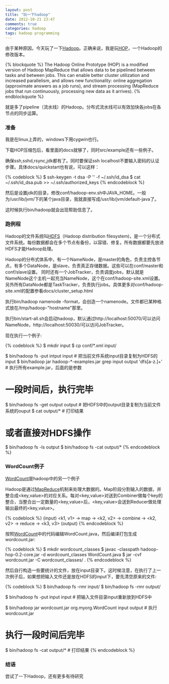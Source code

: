 ```yaml
---
layout: post
title: "玩一下hadoop"
date: 2012-10-21 23:47
comments: true
categories: hadoop
tags: hadoop programming
---
```


[HOP]: http://code.google.com/p/hop/ "HOP"
[Hadoop]: http://hadoop.apache.org/ "Hadoop"
[HDFS]: http://hadoop.apache.org/docs/stable/hdfs_design.html "HDFS"
[WordCount]:http://hadoop.apache.org/docs/stable/mapred_tutorial.html "WordCount"
[MapReduce]:http://wiki.apache.org/hadoop/HadoopMapReduce "MapReduce"

由于某种原因，今天玩了一下[Hadoop]。正确来说，我是玩[HOP]，一个Hadoop的修改版本。

{% blockquote %}
The Hadoop Online Prototype (HOP) is a modified version of Hadoop MapReduce that allows data to be pipelined between tasks and between jobs. This can enable better cluster utilization and increased parallelism, and allows new functionality: online aggregation (approximate answers as a job runs), and stream processing (MapReduce jobs that run continuously, processing new data as it arrives). 
{% endblockquote %}

就是多了pipeline（流水线）的Hadoop。分布式流水线可以有效加快各jobs在各节点的同步运算。

<!-- more -->

### 准备

我是在linux上弄的，windows下用cygwin也行。

下载HOP压缩包后，看里面的docs就够了，同时src/example还有一些例子。

确保ssh,sshd,rsync,jdk都有了。同时要保证ssh localhost不要输入密码的认证步骤。具体docs/quickstart也有说，可以这样：

{% codeblock %}
$ ssh-keygen -t dsa -P '' -f ~/.ssh/id_dsa
$ cat ~/.ssh/id_dsa.pub >> ~/.ssh/authorized_keys
{% endcodeblock %}

然后是设置jdk的目录，修改conf/hadoop-env.sh中JAVA_HOME。一般为/usr/lib/jvm/下的某个java目录，我就直接写成/usr/lib/jvm/default-java了。

这时候执行bin/hadoop就会出现帮助信息了。

### 跑例程

Hadoop的文件系统叫[HDFS]（Hadoop distribution filesystem)，是一个分布式文件系统。每份数据都会在多个节点有备份，以容错、修复。所有数据都要先放进HDFS才能Hadoop处理。

Hadoop的分布式体系中，有一个NameNode，是master的角色，负责主控各节点，有多个DataNode，是slave，负责真正存储数据。这些可以在conf/master和conf/slave设置。
同时还有一个JobTracker，负责调度jobs，默认就是NameNode这个主机一起充当NameNode，这个在conf/hadoop-site.xml设置。另外所有DataNode都是TaskTracker，负责执行jobs。具体更多对conf/hadoop-site.xml的配置参看docs/cluster_setup.html

执行bin/hadoop namenode -format，会创造一个namenode。文件都已某种格式放在/tmp/hadoop-"hostname"那里。

执行bin/start-all.sh会启动hadoop，默认通过http://localhost:50070/可以访问NameNode，http://localhost:50030/可以访问JobTracker。

现在执行一个例子:

{% codeblock %}
$ mkdir input
$ cp conf/*.xml input/

$ bin/hadoop fs -put intput input   # 把当前文件系统input目录复制为HDFS的input
$ bin/hadoop jar hadoop-*-examples.jar grep input output 'dfs[a-z.]+'  # 执行所有example.jar，后面的是参数

# 一段时间后，执行完毕 #
$ bin/hadoop fs -get output output # 把HDFS中的output目录复制为当前文件系统的ouput
$ cat output/* # 打印结果

# 或者直接对HDFS操作 #
$ bin/hadoop fs -ls output
$ bin/hadoop fs -cat output/*
{% endcodeblock %}

### WordCount例子

[WordCount]是hadoop中的另一个例子

Hadoop是通过[MapReduce]机制来处理大数据的。Map阶段分割输入的数据，并整合成\<key,value\>的对应关系。每对\<key,value\>对送到Combiner做每个key的整合，当整合出一定数量的\<key,value\>后，\<key,value\>会送到Reducer做处理输出最终的\<key,value\>。

{% codeblock %}
(input) <k1, v1> -> map -> <k2, v2> -> combine -> <k2, v2> -> reduce -> <k3, v3> (output) 
{% endcodeblock %}

按照[WordCount]中的代码编辑WordCount.java，然后编译打包生成wordcount.jar:

{% codeblock %}
$ mkdir wordcount_classes
$ javac -classpath hadoop-hop-0.2-core.jar -d wordcount_classes WordCount.java
$ jar -cvf wordcount.jar -C wordcount_classes/ . 
{% endcodeblock %}


然后自行构造一些要统计的文件，放在input目录下。这时候注意，在执行了上一次例子后，如果想把输入文件还是放在HDFS的input下，要先清空原来的文件:

{% codeblock %}
$ bin/hadoop fs -rmr input/
$ bin/hadoop fs -rmr output/

$ bin/hadoop fs -put input input # 把输入文件目录input重新放到HDFS中

$ bin/hadoop jar wordcount.jar org.myorg.WordCount input output  # 执行wordcount.jar

# 执行一段时间后完毕 #

$ bin/hadoop fs -cat output/*  # 打印结果
{% endcodeblock %}


### 结语

尝试了一下Hadoop，还有更多有待研究

